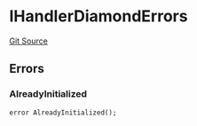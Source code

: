 # IHandlerDiamondErrors
[Git Source](https://github.com/thrackle-io/tron/blob/a1ed7a1196c8d6c5b62fc72c2a02c192f6b90700/src/common/IErrors.sol)


## Errors
### AlreadyInitialized

```solidity
error AlreadyInitialized();
```

